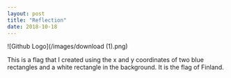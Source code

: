 ```yaml
---
layout: post
title: "Reflection"
date: 2018-10-18
---
```


![Github Logo](/images/download (1).png)

This is a flag that I created using the x and y coordinates of two blue rectangles and a white rectangle in the background. It is the flag of Finland.
